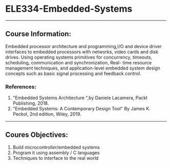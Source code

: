 # ELE334-Embedded-Systems
<hr>

## Course Information:

Embedded processor architecture and programming,I/O and device driver interfaces to embedded processors with networks, video cards and disk drives. Using operating systems primitives for concurrency, timeouts, scheduling, communication and synchronization, Real- time resource management techniques, and application-level embedded system design concepts such as basic signal processing and feedback control. 

### References: 
1. "Embedded Systems Architecture ",by Daniele Lacamera, Packt Publishing, 2018. <br>
2. "Embedded Systems: A Contemporary Design Tool" By James K. Peckol, 2nd edition, Wiley, 2019.
<hr>

## Coures Objectives:
1. Build microcontroller/embedded systems <br>
2. Program it using assembly / C languages <br>
3. Techniques to interface to the real world
